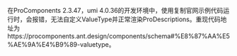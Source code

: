 在ProComponents 2.3.47，umi 4.0.36的开发环境中，使用复制官网示例代码运行时，会报错，无法自定义ValueType并正常渲染ProDescriptions。重现代码地址为https://procomponents.ant.design/components/schema#%E8%87%AA%E5%AE%9A%E4%B9%89-valuetype。
